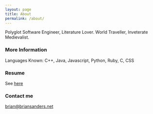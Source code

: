 ```yaml
---
layout: page
title: About
permalink: /about/
---
```


Polyglot Software Engineer, Literature Lover. World Traveller, Inveterate Medievalist.

### More Information

Languages Known: C++, Java, Javascript, Python, Ruby, C, CSS

### Resume

See [here](resume.html)

### Contact me

[brian@briansanders.net](mailto:brian@briansanders.net)
